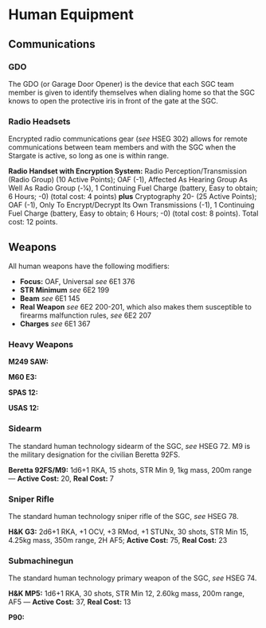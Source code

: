 # Human Equipment

## Communications

### GDO

The GDO (or Garage Door Opener) is the device that each SGC team member is given to identify themselves when dialing home so that the SGC knows to open the protective iris in front of the gate at the SGC.

### Radio Headsets

Encrypted radio communications gear (_see_ HSEG 302) allows for remote communications between team members and with the SGC when the Stargate is active, so long as one is within range.

**Radio Handset with Encryption System:** Radio Perception/Transmission (Radio Group) (10 Active Points); OAF (-1), Affected As Hearing Group As Well As Radio Group (-1⁄4), 1 Continuing Fuel Charge (battery, Easy to obtain; 6 Hours; -0) (total cost: 4 points) **plus** Cryptography 20- (25 Active Points); OAF (-1), Only To Encrypt/Decrypt Its Own Transmissions (-1), 1 Continuing Fuel Charge (battery, Easy to obtain; 6 Hours; -0) (total cost: 8 points). Total cost: 12 points.

## Weapons

All human weapons have the following modifiers:

* **Focus:** OAF, Universal _see_ 6E1 376
* **STR Minimum** _see_ 6E2 199
* **Beam** _see_ 6E1 145
* **Real Weapon** _see_ 6E2 200-201, which also makes them susceptible to firearms malfunction rules, _see_ 6E2 207
* **Charges** _see_ 6E1 367

### Heavy Weapons

**M249 SAW:**

**M60 E3:**

**SPAS 12:**

**USAS 12:**

### Sidearm

The standard human technology sidearm of the SGC, _see_ HSEG 72. M9 is the military designation for the civilian Beretta 92FS.

**Beretta 92FS/M9:** 1d6+1 RKA, 15 shots, STR Min 9, 1kg mass, 200m range &mdash; **Active Cost:** 20, **Real Cost:** 7

### Sniper Rifle

The standard human technology sniper rifle of the SGC, _see_ HSEG 78.

**H&K G3:** 2d6+1 RKA, +1 OCV, +3 RMod, +1 STUNx, 30 shots, STR Min 15, 4.25kg mass, 350m range, 2H AF5; **Active Cost:** 75, **Real Cost:** 23

### Submachinegun

The standard human technology primary weapon of the SGC, _see_ HSEG 74.

**H&K MP5:** 1d6+1 RKA, 30 shots, STR Min 12, 2.60kg mass, 200m range, AF5 &mdash; **Active Cost:** 37, **Real Cost:** 13

**P90:**
